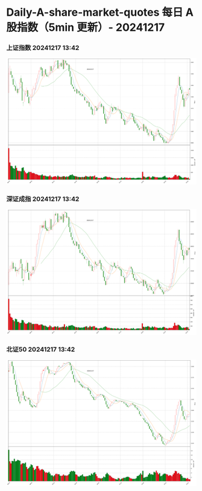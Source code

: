 
# Daily-A-share-market-quotes 每日 A 股指数（5min 更新）- 20241217

### 上证指数 20241217 13:42
![](./fig/2024/12/20241217-sh000001.png)

### 深证成指 20241217 13:42
![](./fig/2024/12/20241217-sz399001.png)

### 北证50 20241217 13:42
![](./fig/2024/12/20241217-bj899050.png)
